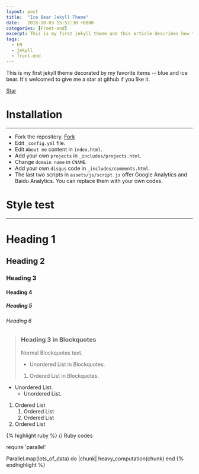 ```yaml
---
layout: post
title:  "Ice Bear Jekyll Theme"
date:   2016-10-03 15:52:30 +0800
categories: [Front-end]
excerpt: This is my first jekyll theme and this article describes how to use it.
tags:
  - EN
  - jekyll
  - front-end
---
```

This is my first jekyll theme decorated by my favorite items -- blue and ice bear. It's welcomed to give me a star at github if you like it.

<a class="github-button" href="https://github.com/songkong/Blog/tree/gh-pages" data-count-href="/songkong/Blog/stargazers" data-count-api="/repos/songkong/Blog#stargazers_count" data-count-aria-label="# stargazers on GitHub" aria-label="Star songkong/Blog on GitHub">Star</a>

# Installation
---

* Fork the repository. <a class="github-button" href="https://github.com/songkong/Blog/fork" data-count-href="/songkong/Blog/network" data-count-api="/repos/songkong/Blog#forks_count" data-count-aria-label="# forks on GitHub" aria-label="Fork songkong/Blog on GitHub">Fork</a>
* Edit `_config.yml` file.
* Edit `About me` content in `index.html`.
* Add your own `projects` in `_includes/projects.html`.
* Change `domain name` in `CNAME`.
* Add your own `disqus` code in `_includes/comments.html`.
* The last two scripts in `assets/js/script.js` offer Google Analytics and Baidu Analytics. You can replace them with your own codes.

# Style test
---

# Heading 1

## Heading 2

### Heading 3

#### Heading 4

##### Heading 5

###### Heading 6

>### Heading 3 in Blockquotes
>Normal Blockquotes text.
>
>* Unordered List in Blockquotes.
>
>1. Ordered List in Blockquotes.

* Unordered List.
	* Unordered List.

1. Ordered List
	1. Ordered List
	2. Ordered List
2. Ordered List
	
{% highlight ruby %}
// Ruby codes

require 'parallel'

Parallel.map(lots_of_data) do |chunk|
  heavy_computation(chunk)
end
{% endhighlight %}




